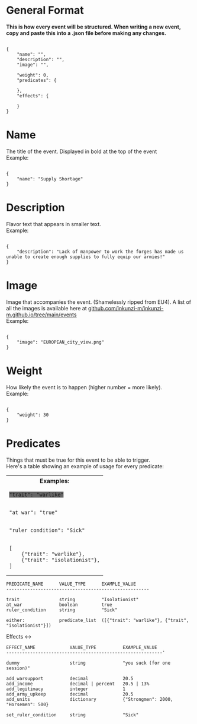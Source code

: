 <h1>General Format</h1>

<b>This is how every event will be structured. When writing a new event, copy and paste this into a .json file before making any changes. </b>

<pre><code>
{
    "name": "",
    "description": "",
    "image": "",

    "weight": 0,
    "predicates": {

    },
    "effects": {

    }
}
</code></pre>

<h1>Name</h1>
<p>The title of the event. Displayed in bold at the top of the event<br>Example:</p>

<pre><code>
{
    "name": "Supply Shortage"
}
</code></pre>

<h1>Description</h1>
<p>Flavor text that appears in smaller text.<br>Example:</p>

<pre><code>
{
    "description": "Lack of manpower to work the forges has made us unable to create enough supplies to fully equip our armies!"
}
</code></pre>

<h1>Image</h1>
<p>Image that accompanies the event. (Shamelessly ripped from EU4). A list of all the images is available here at <a href="github.com/inkunzi-m/inkunzi-m.github.io/tree/main/events">github.com/inkunzi-m/inkunzi-m.github.io/tree/main/events</a><br>Example:</p>

<pre><code>
{
    "image": "EUROPEAN_city_view.png"
}
</code></pre>

<h1>Weight</h1>
<p>How likely the event is to happen (higher number = more likely).<br>Example:</p>

<pre><code>
{
    "weight": 30
}
</code></pre>

<h1>Predicates</h1>
<p>Things that must be true for this event to be able to trigger.<br>Here's a table showing an example of usage for every predicate:</p>

 <table>
  <tr>
    <th>Examples:</th>
  </tr><tr>
    <td><pre><code style="background-color: #666666">"trait": "warlike"</code></pre></td>
  </tr><tr>
    <td><pre><code>"at_war": "true"</code></pre></td>
  </tr><tr>
    <td><pre><code>"ruler_condition": "Sick"</code></pre></td>
  </tr><tr>
    <td><pre><code>[
    {"trait": "warlike"},
    {"trait": "isolationist"},
]</code></pre></td>
  </tr>
</table> 

    PREDICATE_NAME      VALUE_TYPE      EXAMPLE_VALUE
    ------------------------------------------------------

    trait               string          "Isolationist"
    at_war              boolean         true
    ruler_condition     string          "Sick"

    either:             predicate_list  ([{"trait": "warlike"}, {"trait", "isolationist"}])






Effects <-> <br>

    EFFECT_NAME             VALUE_TYPE          EXAMPLE_VALUE
    -----------------------------------------------------------'

    dummy                   string              "you suck (for one session)"

    add_warsupport          decimal             20.5
    add_income              decimal | percent   20.5 | 13%
    add_legitimacy          integer             1
    add_army_upkeep         decimal             20.5
    add_units               dictionary          {"Strongmen": 2000, "Horsemen": 500}

    set_ruler_condition     string              "Sick"
